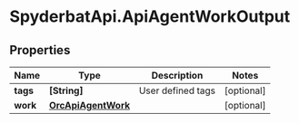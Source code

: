 # SpyderbatApi.ApiAgentWorkOutput

## Properties

Name | Type | Description | Notes
------------ | ------------- | ------------- | -------------
**tags** | **[String]** | User defined tags | [optional] 
**work** | [**OrcApiAgentWork**](OrcApiAgentWork.md) |  | [optional] 



